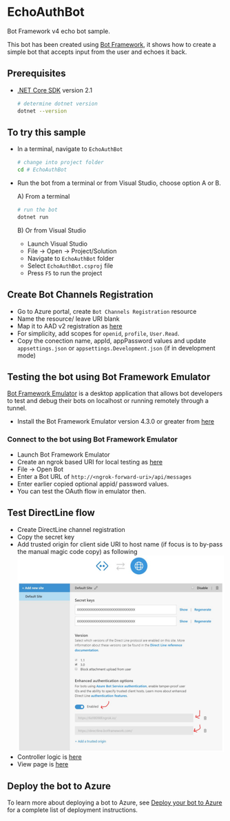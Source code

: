 ﻿# EchoAuthBot

Bot Framework v4 echo bot sample.

This bot has been created using [Bot Framework](https://dev.botframework.com), it shows how to create a simple bot that accepts input from the user and echoes it back.

## Prerequisites

- [.NET Core SDK](https://dotnet.microsoft.com/download) version 2.1

  ```bash
  # determine dotnet version
  dotnet --version
  ```

## To try this sample

- In a terminal, navigate to `EchoAuthBot`

    ```bash
    # change into project folder
    cd # EchoAuthBot
    ```

- Run the bot from a terminal or from Visual Studio, choose option A or B.

  A) From a terminal

  ```bash
  # run the bot
  dotnet run
  ```

  B) Or from Visual Studio

  - Launch Visual Studio
  - File -> Open -> Project/Solution
  - Navigate to `EchoAuthBot` folder
  - Select `EchoAuthBot.csproj` file
  - Press `F5` to run the project

## Create Bot Channels Registration

- Go to Azure portal, create `Bot Channels Registration` resource
- Name the resource/ leave URI blank
- Map it to AAD v2 registration as [here](https://docs.microsoft.com/en-us/azure/bot-service/bot-builder-authentication?view=azure-bot-service-4.0&tabs=aadv2%2Ccsharp%2Cbot-oauth#create-and-register-an-azure-ad-application)
- For simplicity, add scopes for `openid`, `profile`, `User.Read`.
- Copy the conection name, appId, appPassword values and update `appsettings.json` or `appsettings.Development.json` (if in development mode)

## Testing the bot using Bot Framework Emulator

[Bot Framework Emulator](https://github.com/microsoft/botframework-emulator) is a desktop application that allows bot developers to test and debug their bots on localhost or running remotely through a tunnel.

- Install the Bot Framework Emulator version 4.3.0 or greater from [here](https://github.com/Microsoft/BotFramework-Emulator/releases)

### Connect to the bot using Bot Framework Emulator

- Launch Bot Framework Emulator
- Create an ngrok based URI for local testing as [here](https://blog.botframework.com/2017/10/19/debug-channel-locally-using-ngrok/)
- File -> Open Bot
- Enter a Bot URL of `http://<ngrok-forward-uri>/api/messages`
- Enter earlier copied optional appid/ password values.
- You can test the OAuth flow in emulator then.

## Test DirectLine flow

- Create DirectLine channel registration
- Copy the secret key
- Add trusted origin for client side URI to host name (if focus is to by-pass the manual magic code copy) as following
	![DirectLine settings](../../Media/directline-settings.jpg?raw=true "Title")
- Controller logic is [here](./ClientApp/HomeController.cs#28)
- View page is [here](./Views/Home/Index.cshtml)


## Deploy the bot to Azure

To learn more about deploying a bot to Azure, see [Deploy your bot to Azure](https://aka.ms/azuredeployment) for a complete list of deployment instructions.
